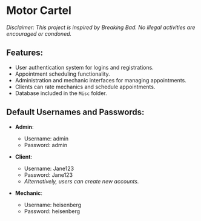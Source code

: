 # Motor Cartel

*Disclaimer: This project is inspired by Breaking Bad. No illegal activities are encouraged or condoned.*

## Features:

- User authentication system for logins and registrations.
- Appointment scheduling functionality.
- Administration and mechanic interfaces for managing appointments.
- Clients can rate mechanics and schedule appointments.
- Database included in the `Misc` folder.

## Default Usernames and Passwords:

- **Admin**:  
  - Username: admin  
  - Password: admin 

- **Client**:  
  - Username: Jane123  
  - Password: Jane123  
  - *Alternatively, users can create new accounts.*

- **Mechanic**:  
  - Username: heisenberg  
  - Password: heisenberg  
